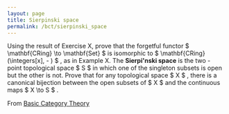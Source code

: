 ```yaml
---
layout: page
title: Sierpinski space
permalink: /bct/sierpinski_space
---
```

Using the result of Exercise X, prove that the forgetful functor $ \mathbf{CRing} \to \mathbf{Set} $ is isomorphic to $ \mathbf{CRing}(\integers[x], - ) $ , as in Example X. The **Sierpi\'nski space** is the two - point topological space $ S $ in which one of the singleton subsets is open but the other is not. Prove that for any topological space $ X $ , there is a canonical bijection between the open subsets of $ X $ and the continuous maps $ X \to S $ .


From [Basic Category Theory](https://mathgloss.github.io/MathGloss/bct.html)